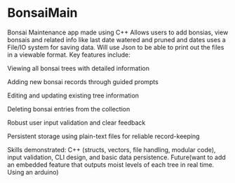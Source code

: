 # BonsaiMain
Bonsai Maintenance app made using C++
Allows users to add bonsias, view bonsais and related info like last date watered and pruned and dates
uses a File/IO system for saving data. 
Will use Json to be able to print out the files in a viewable format. 
Key features include:

Viewing all bonsai trees with detailed information

Adding new bonsai records through guided prompts

Editing and updating existing tree information

Deleting bonsai entries from the collection

Robust user input validation and clear feedback

Persistent storage using plain-text files for reliable record-keeping

Skills demonstrated:
C++ (structs, vectors, file handling, modular code), input validation, CLI design, and basic data persistence.
Future(want to add an embedded feature that outputs moist levels of each tree in real time. Using an arduino)
